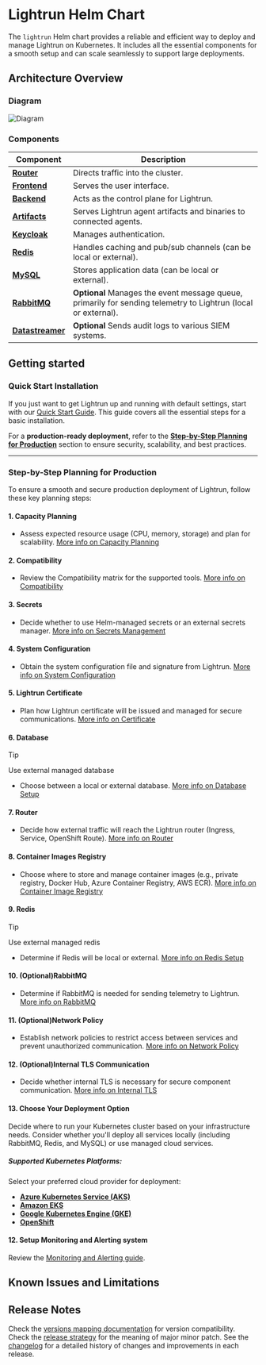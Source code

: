 # Lightrun Helm Chart 
The `lightrun` Helm chart provides a reliable and efficient way to deploy and manage Lightrun on Kubernetes. It includes all the essential components for a smooth setup and can scale seamlessly to support large deployments.
## Architecture Overview
### Diagram
![Diagram](<architecture-diagram.excalidraw.png "diagram">)
### Components

| Component                                           | Description                                                                                                    |
| --------------------------------------------------- | -------------------------------------------------------------------------------------------------------------- |
| [**Router**](docs/components/router/index.md)       | Directs traffic into the cluster.                                                                              |
| [**Frontend**](docs/components/frontend.md)         | Serves the user interface.                                                                                     |
| [**Backend**](docs/components/backend.md)           | Acts as the control plane for Lightrun.                                                                        |
| [**Artifacts**](docs/components/artifacts.md)       | Serves Lightrun agent artifacts and binaries to connected agents.                                              |
| [**Keycloak**](docs/components/keycloak.md)         | Manages authentication.                                                                                        |
| [**Redis**](docs/components/redis.md)               | Handles caching and pub/sub channels (can be local or external).                                               |
| [**MySQL**](docs/components/database.md)            | Stores application data (can be local or external).                                                            |
| [**RabbitMQ**](docs/components/rabbitmq.md)         | **Optional** Manages the event message queue, primarily for sending telemetry to Lightrun (local or external). |
| [**Datastreamer**](docs/components/datastreamer.md) | **Optional** Sends audit logs to various SIEM systems.                                                         |

## Getting started
### **Quick Start Installation**

If you just want to get Lightrun up and running with default settings, start with our [Quick Start Guide](docs/installation/quickstart.md). This guide covers all the essential steps for a basic installation.

For a **production-ready deployment**, refer to the [**Step-by-Step Planning for Production**](#step-by-step-planning-for-production) section to ensure security, scalability, and best practices.

---
### **Step-by-Step Planning for Production**

To ensure a smooth and secure production deployment of Lightrun, follow these key planning steps:
#### **1. Capacity Planning**

- Assess expected resource usage (CPU, memory, storage) and plan for scalability.
    [More info on Capacity Planning](docs/installation/capacity_planning.md)
#### **2. Compatibility**

- Review the Compatibility matrix for the supported tools.
    [More info on Compatibility](docs/installation/compatibility_matrix.md)
#### **3. Secrets**

- Decide whether to use Helm-managed secrets or an external secrets manager.
    [More info on Secrets Management](docs/installation/secrets.md)

#### **4. System Configuration**

- Obtain the system configuration file and signature from Lightrun.
    [More info on System Configuration](docs/advanced/system_config.md)

#### **5. Lightrun Certificate**

- Plan how Lightrun certificate will be issued and managed for secure communications.
    [More info on Certificate](docs/installation/certificate.md)

#### **6. Database**

> [!TIP]
> Use external managed database

- Choose between a local or external database.
    [More info on Database Setup](docs/components/database.md)

#### **7. Router**

- Decide how external traffic will reach the Lightrun router (Ingress, Service, OpenShift Route).
    [More info on Router](docs/components/router/index.md)

#### **8. Container Images Registry**

- Choose where to store and manage container images (e.g., private registry, Docker Hub, Azure Container Registry, AWS ECR).
    [More info on Container Image Registry](docs/installation/container_image_registry.md)

#### **9. Redis**
> [!TIP] 
> Use external managed redis
- Determine if Redis will be local or external.
    [More info on Redis Setup](docs/components/redis.md)

#### **10. (Optional)RabbitMQ**

- Determine if RabbitMQ is needed for sending telemetry to Lightrun.
    [More info on RabbitMQ](docs/components/rabbitmq.md)

#### **11. (Optional)Network Policy**

- Establish network policies to restrict access between services and prevent unauthorized communication.
    [More info on Network Policy](docs/advanced/network_policy.md)

#### **12. (Optional)Internal TLS Communication**

- Decide whether internal TLS is necessary for secure component communication.
    [More info on Internal TLS](docs/advanced/internal_tls.md)

#### **13. Choose Your Deployment Option**

Decide where to run your Kubernetes cluster based on your infrastructure needs. Consider whether you'll deploy all services locally (including RabbitMQ, Redis, and MySQL) or use managed cloud services.
##### **Supported Kubernetes Platforms:**

Select your preferred cloud provider for deployment:

- **[Azure Kubernetes Service (AKS)](docs/installation/cloud/aks.md)**
- **[Amazon EKS](docs/installation/cloud/eks.md)**
- **[Google Kubernetes Engine (GKE)](docs/installation/cloud/gke.md)**
- **[OpenShift](docs/installation/cloud/openshift.md)**

#### **12. Setup Monitoring and Alerting system**

Review the [Monitoring and Alerting guide](docs/monitoring_and_alerting_guide.md).

## Known Issues and Limitations

## Release Notes

Check the [versions mapping documentation](docs/installation/versions_mapping.md) for version compatibility.  
Check the [release strategy](docs/release_strategy.md) for the meaning of major minor patch.
See the [changelog](CHANGELOG.md) for a detailed history of changes and improvements in each release.
